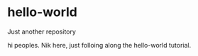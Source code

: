 # hello-world
Just another repository

hi peoples.
Nik here, just folloing along the hello-world tutorial.
